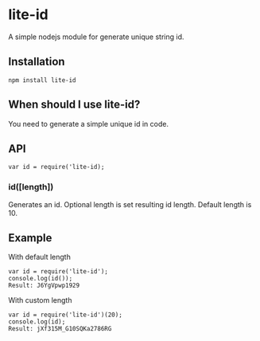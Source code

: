 # lite-id
A simple nodejs module for generate unique string id.
## Installation
    npm install lite-id
## When should I use lite-id?
You need to generate a simple unique id in code.
## API
    var id = require('lite-id);
### id([length])
Generates an id. Optional length is set resulting id length. Default length is 10.
## Example
With default length 

    var id = require('lite-id');
    console.log(id());
    Result: J6YgVpwp1929
    
With custom length  

    var id = require('lite-id')(20);
    console.log(id);
    Result: jXf315M_G10SQKa2786RG

